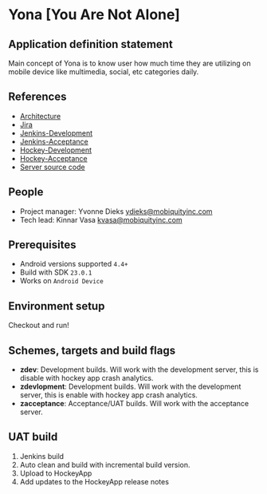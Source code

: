 # Yona [You Are Not Alone]

## Application definition statement

Main concept of Yona is to know user how much time they are utilizing on mobile device like multimedia, social, etc categories daily.

## References

* [Architecture](Architecture.md)
* [Jira](http://jira.yona.nu/secure/RapidBoard.jspa?projectKey=APPDEV&useStoredSettings=true&rapidView=6)
* [Jenkins-Development](https://jenkins-mobile.eu.mobproto.com/job/Yona/)
* [Jenkins-Acceptance](https://jenkins-mobile.eu.mobproto.com/job/Yona-ACC/)
* [Hockey-Development](https://rink.hockeyapp.net/manage/apps/308021)
* [Hockey-Acceptance](https://rink.hockeyapp.net/manage/apps/366916)
* [Server source code](https://github.com/yonadev/yona-server)

## People

* Project manager: Yvonne Dieks <ydieks@mobiquityinc.com>
* Tech lead: Kinnar Vasa <kvasa@mobiquityinc.com>

## Prerequisites

- Android versions supported `4.4+`
- Build with SDK `23.0.1`
- Works on `Android Device`

## Environment setup

Checkout and run!

## Schemes, targets and build flags

- **zdev**: Development builds. Will work with the development server, this is disable with hockey app crash analytics.
- **zdevlopment**: Development builds. Will work with the development server, this is enable with hockey app crash analytics.
- **zacceptance**: Acceptance/UAT builds. Will work with the acceptance server.

## UAT build

1. Jenkins build
2. Auto clean and build with incremental build version.
3. Upload to HockeyApp
4. Add updates to the HockeyApp release notes
